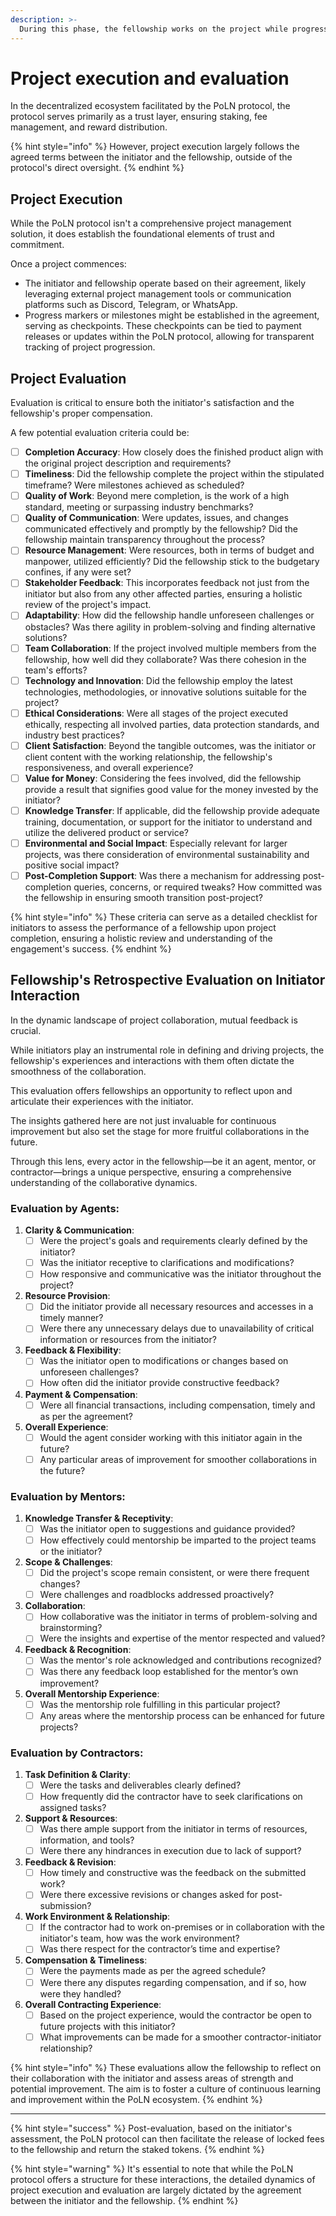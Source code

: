 ```yaml
---
description: >-
  During this phase, the fellowship works on the project while progress is monitored. Evaluations from both sides ensure alignment and gauge satisfaction, guiding outcomes and rewards.
---
```


# Project execution and evaluation

In the decentralized ecosystem facilitated by the PoLN protocol, the protocol serves primarily as a trust layer, ensuring staking, fee management, and reward distribution. 

{% hint style="info" %}
However, project execution largely follows the agreed terms between the initiator and the fellowship, outside of the protocol's direct oversight.
{% endhint %}

## Project Execution

While the PoLN protocol isn't a comprehensive project management solution, it does establish the foundational elements of trust and commitment.

Once a project commences:

* The initiator and fellowship operate based on their agreement, likely leveraging external project management tools or communication platforms such as Discord, Telegram, or WhatsApp.
* Progress markers or milestones might be established in the agreement, serving as checkpoints. These checkpoints can be tied to payment releases or updates within the PoLN protocol, allowing for transparent tracking of project progression.

## Project Evaluation

Evaluation is critical to ensure both the initiator's satisfaction and the fellowship's proper compensation.

A few potential evaluation criteria could be:

* [ ] **Completion Accuracy**: How closely does the finished product align with the original project description and requirements?
* [ ] **Timeliness**: Did the fellowship complete the project within the stipulated timeframe? Were milestones achieved as scheduled?
* [ ] **Quality of Work**: Beyond mere completion, is the work of a high standard, meeting or surpassing industry benchmarks?
* [ ] **Quality of Communication**: Were updates, issues, and changes communicated effectively and promptly by the fellowship? Did the fellowship maintain transparency throughout the process?
* [ ] **Resource Management**: Were resources, both in terms of budget and manpower, utilized efficiently? Did the fellowship stick to the budgetary confines, if any were set?
* [ ] **Stakeholder Feedback**: This incorporates feedback not just from the initiator but also from any other affected parties, ensuring a holistic review of the project's impact.
* [ ] **Adaptability**: How did the fellowship handle unforeseen challenges or obstacles? Was there agility in problem-solving and finding alternative solutions?
* [ ] **Team Collaboration**: If the project involved multiple members from the fellowship, how well did they collaborate? Was there cohesion in the team's efforts?
* [ ] **Technology and Innovation**: Did the fellowship employ the latest technologies, methodologies, or innovative solutions suitable for the project?
* [ ] **Ethical Considerations**: Were all stages of the project executed ethically, respecting all involved parties, data protection standards, and industry best practices?
* [ ] **Client Satisfaction**: Beyond the tangible outcomes, was the initiator or client content with the working relationship, the fellowship's responsiveness, and overall experience?
* [ ] **Value for Money**: Considering the fees involved, did the fellowship provide a result that signifies good value for the money invested by the initiator?
* [ ] **Knowledge Transfer**: If applicable, did the fellowship provide adequate training, documentation, or support for the initiator to understand and utilize the delivered product or service?
* [ ] **Environmental and Social Impact**: Especially relevant for larger projects, was there consideration of environmental sustainability and positive social impact?
* [ ] **Post-Completion Support**: Was there a mechanism for addressing post-completion queries, concerns, or required tweaks? How committed was the fellowship in ensuring smooth transition post-project?

{% hint style="info" %}
These criteria can serve as a detailed checklist for initiators to assess the performance of a fellowship upon project completion, ensuring a holistic review and understanding of the engagement's success.
{% endhint %}

## Fellowship's Retrospective Evaluation on Initiator Interaction

In the dynamic landscape of project collaboration, mutual feedback is crucial. 

While initiators play an instrumental role in defining and driving projects, the fellowship's experiences and interactions with them often dictate the smoothness of the collaboration. 

This evaluation offers fellowships an opportunity to reflect upon and articulate their experiences with the initiator. 

The insights gathered here are not just invaluable for continuous improvement but also set the stage for more fruitful collaborations in the future. 

Through this lens, every actor in the fellowship—be it an agent, mentor, or contractor—brings a unique perspective, ensuring a comprehensive understanding of the collaborative dynamics.

### Evaluation by Agents:

1. **Clarity & Communication**:
   * [ ] Were the project's goals and requirements clearly defined by the initiator?
   * [ ] Was the initiator receptive to clarifications and modifications?
   * [ ] How responsive and communicative was the initiator throughout the project?
2. **Resource Provision**:
   * [ ] Did the initiator provide all necessary resources and accesses in a timely manner?
   * [ ] Were there any unnecessary delays due to unavailability of critical information or resources from the initiator?
3. **Feedback & Flexibility**:
   * [ ] Was the initiator open to modifications or changes based on unforeseen challenges?
   * [ ] How often did the initiator provide constructive feedback?
4. **Payment & Compensation**:
   * [ ] Were all financial transactions, including compensation, timely and as per the agreement?
5. **Overall Experience**:
   * [ ] Would the agent consider working with this initiator again in the future?
   * [ ] Any particular areas of improvement for smoother collaborations in the future?

### Evaluation by Mentors:

1. **Knowledge Transfer & Receptivity**:
   * [ ] Was the initiator open to suggestions and guidance provided?
   * [ ] How effectively could mentorship be imparted to the project teams or the initiator?
2. **Scope & Challenges**:
   * [ ] Did the project's scope remain consistent, or were there frequent changes?
   * [ ] Were challenges and roadblocks addressed proactively?
3. **Collaboration**:
   * [ ] How collaborative was the initiator in terms of problem-solving and brainstorming?
   * [ ] Were the insights and expertise of the mentor respected and valued?
4. **Feedback & Recognition**:
   * [ ] Was the mentor's role acknowledged and contributions recognized?
   * [ ] Was there any feedback loop established for the mentor’s own improvement?
5. **Overall Mentorship Experience**:
   * [ ] Was the mentorship role fulfilling in this particular project?
   * [ ] Any areas where the mentorship process can be enhanced for future projects?

### Evaluation by Contractors:

1. **Task Definition & Clarity**:
   * [ ] Were the tasks and deliverables clearly defined?
   * [ ] How frequently did the contractor have to seek clarifications on assigned tasks?
2. **Support & Resources**:
   * [ ] Was there ample support from the initiator in terms of resources, information, and tools?
   * [ ] Were there any hindrances in execution due to lack of support?
3. **Feedback & Revision**:
   * [ ] How timely and constructive was the feedback on the submitted work?
   * [ ] Were there excessive revisions or changes asked for post-submission?
4. **Work Environment & Relationship**:
   * [ ] If the contractor had to work on-premises or in collaboration with the initiator's team, how was the work environment?
   * [ ] Was there respect for the contractor’s time and expertise?
5. **Compensation & Timeliness**:
   * [ ] Were the payments made as per the agreed schedule?
   * [ ] Were there any disputes regarding compensation, and if so, how were they handled?
6. **Overall Contracting Experience**:
   * [ ] Based on the project experience, would the contractor be open to future projects with this initiator?
   * [ ] What improvements can be made for a smoother contractor-initiator relationship?

{% hint style="info" %}
These evaluations allow the fellowship to reflect on their collaboration with the initiator and assess areas of strength and potential improvement. The aim is to foster a culture of continuous learning and improvement within the PoLN ecosystem.
{% endhint %}

***

{% hint style="success" %}
Post-evaluation, based on the initiator's assessment, the PoLN protocol can then facilitate the release of locked fees to the fellowship and return the staked tokens.
{% endhint %}

{% hint style="warning" %}
It's essential to note that while the PoLN protocol offers a structure for these interactions, the detailed dynamics of project execution and evaluation are largely dictated by the agreement between the initiator and the fellowship.
{% endhint %}
